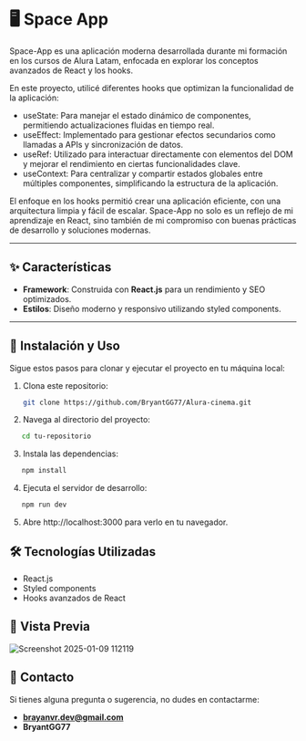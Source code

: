 # 🖥️ Space App

Space-App es una aplicación moderna desarrollada durante mi formación en los cursos de Alura Latam, enfocada en explorar los conceptos avanzados de React y los hooks.

En este proyecto, utilicé diferentes hooks que optimizan la funcionalidad de la aplicación:

- useState: Para manejar el estado dinámico de componentes, permitiendo actualizaciones fluidas en tiempo real.
- useEffect: Implementado para gestionar efectos secundarios como llamadas a APIs y sincronización de datos.
- useRef: Utilizado para interactuar directamente con elementos del DOM y mejorar el rendimiento en ciertas funcionalidades clave.
- useContext: Para centralizar y compartir estados globales entre múltiples componentes, simplificando la estructura de la aplicación.

El enfoque en los hooks permitió crear una aplicación eficiente, con una arquitectura limpia y fácil de escalar. Space-App no solo es un reflejo de mi aprendizaje en React, sino también de mi compromiso con buenas prácticas de desarrollo y soluciones modernas.

---

## ✨ Características

- **Framework**: Construida con **React.js** para un rendimiento y SEO optimizados.
- **Estilos**: Diseño moderno y responsivo utilizando styled components.


---

## 🚀 Instalación y Uso

Sigue estos pasos para clonar y ejecutar el proyecto en tu máquina local:

1. Clona este repositorio:
   ```bash
   git clone https://github.com/BryantGG77/Alura-cinema.git
   ```
2. Navega al directorio del proyecto:
```bash
   cd tu-repositorio
```
3. Instala las dependencias:
```bash
   npm install
```
4. Ejecuta el servidor de desarrollo:

```bash
   npm run dev
```
5. Abre http://localhost:3000 para verlo en tu navegador.

## 🛠️ Tecnologías Utilizadas

- React.js
- Styled components
- Hooks avanzados de React

## 🎨 Vista Previa
![Screenshot 2025-01-09 112119](https://github.com/user-attachments/assets/ff8eeabf-8383-466b-9bef-6880ad91eb5a)

## 📩 Contacto

Si tienes alguna pregunta o sugerencia, no dudes en contactarme:

- **brayanvr.dev@gmail.com**
- **BryantGG77**
